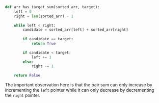 ```python
def arr_has_target_sum(sorted_arr, target):
    left = 0
    right = len(sorted_arr) - 1
    
    while left < right:
        candidate = sorted_arr[left] + sorted_arr[right]
        
        if candidate == target:
            return True
        
        if candidate < target:
            left += 1
        else:
            right -= 1
    
    return False
```

The important observation here is that the pair sum can only increase by incrementing the `left` pointer while it can only decrease by decrementing the `right` pointer.